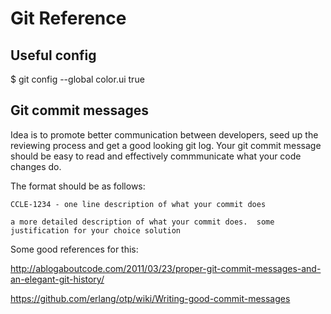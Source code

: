 Git Reference
=============

## Useful config

$ git config --global color.ui true

## Git commit messages

Idea is to promote better communication between developers, seed up the reviewing process and get a good looking git log.  Your git commit message should be easy to read and effectively commmunicate what your code changes do.  

The format should be as follows:

    CCLE-1234 - one line description of what your commit does 

    a more detailed description of what your commit does.  some justification for your choice solution

Some good references for this:

http://ablogaboutcode.com/2011/03/23/proper-git-commit-messages-and-an-elegant-git-history/

https://github.com/erlang/otp/wiki/Writing-good-commit-messages


